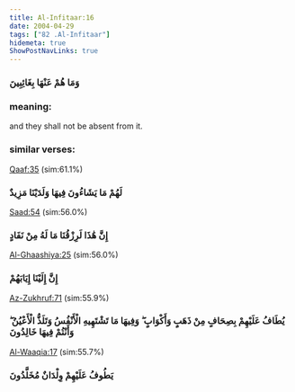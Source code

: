```yaml
---
title: Al-Infitaar:16
date: 2004-04-29
tags: ["82 .Al-Infitaar"]
hidemeta: true 
ShowPostNavLinks: true 
---
```

### وَمَا هُمْ عَنْهَا بِغَائِبِينَ
### meaning: 
and they shall not be absent from it.
### similar verses: 

[Qaaf:35](/50/35) (sim:61.1%)

### لَهُمْ مَا يَشَاءُونَ فِيهَا وَلَدَيْنَا مَزِيدٌ

[Saad:54](/38/54) (sim:56.0%)

### إِنَّ هَٰذَا لَرِزْقُنَا مَا لَهُ مِنْ نَفَادٍ

[Al-Ghaashiya:25](/88/25) (sim:56.0%)

### إِنَّ إِلَيْنَا إِيَابَهُمْ

[Az-Zukhruf:71](/43/71) (sim:55.9%)

### يُطَافُ عَلَيْهِمْ بِصِحَافٍ مِنْ ذَهَبٍ وَأَكْوَابٍ ۖ وَفِيهَا مَا تَشْتَهِيهِ الْأَنْفُسُ وَتَلَذُّ الْأَعْيُنُ ۖ وَأَنْتُمْ فِيهَا خَالِدُونَ

[Al-Waaqia:17](/56/17) (sim:55.7%)

### يَطُوفُ عَلَيْهِمْ وِلْدَانٌ مُخَلَّدُونَ
